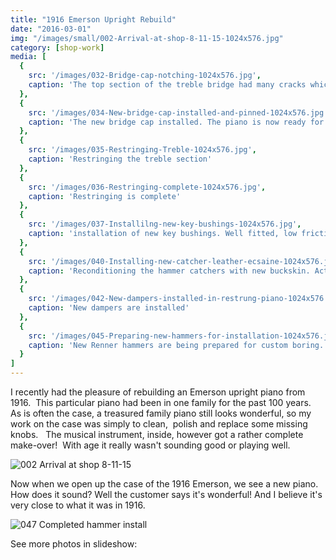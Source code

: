 ```yaml
---
title: "1916 Emerson Upright Rebuild"
date: "2016-03-01"
img: "/images/small/002-Arrival-at-shop-8-11-15-1024x576.jpg"
category: [shop-work]
media: [
  {
    src: '/images/032-Bridge-cap-notching-1024x576.jpg',
    caption: 'The top section of the treble bridge had many cracks which were causing poor tonality (false beats) in the sixth and seventh octaves.   Here  I`m preparing a new bridge cap which will provide the proper foundation for a "like new" sound.   (Take me back to 1916) '
  },
  {
    src: '/images/034-New-bridge-cap-installed-and-pinned-1024x576.jpg',
    caption: 'The new bridge cap installed. The piano is now ready for restringing.'
  },
  {
    src: '/images/035-Restringing-Treble-1024x576.jpg',
    caption: 'Restringing the treble section'
  },
  {
    src: '/images/036-Restringing-complete-1024x576.jpg',
    caption: 'Restringing is complete'
  },
  {
    src: '/images/037-Installilng-new-key-bushings-1024x576.jpg',
    caption: 'installation of new key bushings. Well fitted, low friction bushings are important for a good touch response when playing.'
  },
  {
    src: '/images/040-Installing-new-catcher-leather-ecsaine-1024x576.jpg',
    caption: 'Reconditioning the hammer catchers with new buckskin. Actually the original material was buckskin; the new material is ecsaine. Ecsaine replicates the good points of buckskin, while eliminating its imperfections. Restoring this part enables the quick repetition of notes.'
  },
  {
    src: '/images/042-New-dampers-installed-in-restrung-piano-1024x576.jpg',
    caption: 'New dampers are installed'
  },
  {
    src: '/images/045-Preparing-new-hammers-for-installation-1024x576.jpg',
    caption: 'New Renner hammers are being prepared for custom boring.'
  }
]
---
```


I recently had the pleasure of rebuilding an Emerson upright piano from 1916.  This particular piano had been in one family for the past 100 years.   As is often the case, a treasured family piano still looks wonderful, so my work on the case was simply to clean,  polish and replace some missing knobs.   The musical instrument, inside, however got a rather complete make-over!  With age it really wasn't sounding good or playing well.


![002 Arrival at shop 8-11-15](/images/medium/002-Arrival-at-shop-8-11-15-1024x576.jpg)


Now when we open up the case of the 1916 Emerson, we see a new piano. How does it sound? Well the customer says it's wonderful! And I believe it's very close to what it was in 1916.

![047 Completed hammer install](/images/medium/047-Completed-hammer-install-1024x576.jpg)

See more photos in slideshow:
